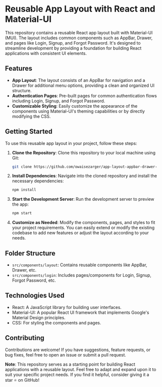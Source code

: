 # Reusable App Layout with React and Material-UI

This repository contains a reusable React app layout built with Material-UI (MUI). The layout includes common components such as AppBar, Drawer, and pages like Login, Signup, and Forgot Password. It's designed to streamline development by providing a foundation for building React applications with consistent UI elements.

## Features

- **App Layout**: The layout consists of an AppBar for navigation and a Drawer for additional menu options, providing a clean and organized UI structure.
- **Authentication Pages**: Pre-built pages for common authentication flows including Login, Signup, and Forgot Password.
- **Customizable Styling**: Easily customize the appearance of the components using Material-UI's theming capabilities or by directly modifying the CSS.

## Getting Started

To use this reusable app layout in your project, follow these steps:

1. **Clone the Repository**: Clone this repository to your local machine using Git:

   ```bash
   git clone https://github.com/owaisezarger/app-layout-appbar-drawer-react-ts-mui.git
   ```

2. **Install Dependencies**: Navigate into the cloned repository and install the necessary dependencies:

   ```bash
   npm install
   ```

3. **Start the Development Server**: Run the development server to preview the app:

   ```bash
   npm start
   ```

4. **Customize as Needed**: Modify the components, pages, and styles to fit your project requirements. You can easily extend or modify the existing codebase to add new features or adjust the layout according to your needs.

## Folder Structure

- `src/components/layout`: Contains reusable components like AppBar, Drawer, etc.
- `src/components/login`: Includes pages/components for Login, Signup, Forgot Password, etc.

## Technologies Used

- React: A JavaScript library for building user interfaces.
- Material-UI: A popular React UI framework that implements Google's Material Design principles.
- CSS: For styling the components and pages.

## Contributing

Contributions are welcome! If you have suggestions, feature requests, or bug fixes, feel free to open an issue or submit a pull request.

**Note**: This repository serves as a starting point for building React applications with a reusable layout. Feel free to adapt and expand upon it to suit your specific project needs. If you find it helpful, consider giving it a star ⭐️ on GitHub!
